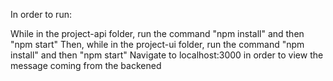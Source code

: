 In order to run:

While in the project-api folder, run the command "npm install" and then "npm start"
Then, while in the project-ui folder, run the command "npm install" and then "npm start"
Navigate to localhost:3000 in order to view the message coming from the backened
